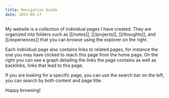 ```yaml
---
title: Navigation Guide
date: 2023-09-17
---
```

My website is a collection of individual pages I have created. They are organized into folders such as [[/notes]], [[/projects]], [[/thoughts]], and [[/experiences]] that you can browse using the explorer on the right. 

Each individual page also contains links to related pages, for instance the one you may have clicked to reach this page from the home page. On the right you can see a graph detailing the links the page contains as well as backlinks, links that lead to this page. 

If you are looking for a specific page, you can use the search bar on the left, you can search by both content and page title.

Happy browsing!